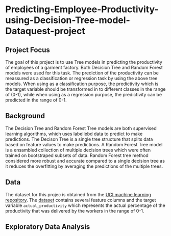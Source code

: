 # Predicting-Employee-Productivity-using-Decision-Tree-model-Dataquest-project

## Project Focus 

The goal of this project is to use Tree models in  predicting the productivity of employees of a garment factory. Both Decision Tree and Random Forest models were used for this task. The prediction of the productivity can be meassured as a classification or regression task by using the above tree models. When using as a classification purpose, the predictivity which is the target variable should be transformed in to different classes in the range of (0-1), while when using as a regression purpose, the predictivity can be predicted in the range of 0-1.

## Background 

The Decision Tree and Random Forest Tree models are both supervised learning algorithms, which uses labellebd data to predict to make predictions. The Decison Tree is a single tree structure that splits data based on feature values to make predictions. A Random Forest Tree model is a ensambled collection of  multiple decision trees which were often trained on bootstraped subsets of data. Random Forest tree method considered more robust and accurate compared to a single decision tree as it reduces the overfitting by  averaging the predictions of the multiple trees.

## Data

The dataset for this projec is obtained from the [UCI machine learning repository](https://archive.ics.uci.edu/dataset/597/productivity+prediction+of+garment+employees). The [dataset](Data/garments_worker_productivity.csv) contains several feature columns and the target variable `actual_productivity` which represents the actual percentage of the productivity that was delivered by the workers in the range of 0-1. 

## Exploratory Data Analysis 


